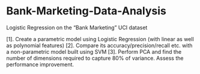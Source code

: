 # Bank-Marketing-Data-Analysis
Logistic Regression on the “Bank Marketing” UCI dataset

[1]. Create a parametric model using Logistic Regression (with linear as well as
polynomial features)
[2]. Compare its accuracy/precision/recall etc. with a non-parametric model built
using SVM
[3]. Perform PCA and find the number of dimensions required to capture 80% of
variance. Assess the performance improvement.
